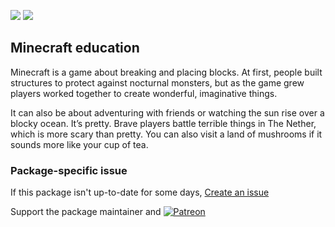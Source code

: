 [![](https://img.shields.io/chocolatey/v/minecraft-education?color=green&label=minecraft-education)](https://chocolatey.org/packages/minecraft-education) [![](https://img.shields.io/chocolatey/dt/minecraft-education)](https://chocolatey.org/packages/minecraft-education)

## Minecraft education
Minecraft is a game about breaking and placing blocks. At first, people built structures to protect against nocturnal
monsters, but as the game grew players worked together to create wonderful, imaginative things.

It can also be about adventuring with friends or watching the sun rise over a blocky ocean. It’s pretty. Brave 
players battle terrible things in The Nether, which is more scary than pretty. You can also visit a land of mushrooms 
if it sounds more like your cup of tea.

### Package-specific issue
If this package isn't up-to-date for some days, [Create an issue](https://github.com/tunisiano187/Chocolatey-packages/issues/new/choose)

Support the package maintainer and [![Patreon](https://cdn.jsdelivr.net/gh/tunisiano187/Chocolatey-packages@d15c4e19c709e7148588d4523ffc6dd3cd3c7e5e/icons/patreon.png)](https://www.patreon.com/tunisiano)

